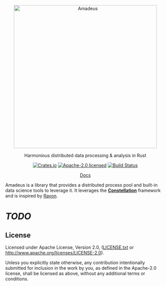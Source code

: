 <p align="center">
	<img alt="Amadeus" src="https://raw.githubusercontent.com/alecmocatta/amadeus/master/logo.svg?sanitize=true" width="450" />
</p>

<p align="center">
	Harmonious distributed data processing & analysis in Rust
</p>

<p align="center">
	<a href="https://crates.io/crates/amadeus"><img src="https://img.shields.io/crates/v/amadeus.svg?maxAge=86400" alt="Crates.io" /></a>
	<a href="LICENSE.txt"><img src="https://img.shields.io/crates/l/amadeus.svg?maxAge=2592000" alt="Apache-2.0 licensed" /></a>
	<a href="https://dev.azure.com/alecmocatta/amadeus/_build/latest?branchName=master"><img src="https://dev.azure.com/alecmocatta/amadeus/_apis/build/status/tests?branchName=master" alt="Build Status" /></a>
</p>

<p align="center">
	<a href="https://docs.rs/amadeus/0.1.2">Docs</a>
</p>


Amadeus is a library that provides a distributed process pool and built-in data science tools to leverage it. It leverages the [**Constellation**](https://github.com/alecmocatta/constellation) framework and is inspired by [Rayon](https://github.com/rayon-rs/rayon).

# ***TODO***

## License
Licensed under Apache License, Version 2.0, ([LICENSE.txt](LICENSE.txt) or
http://www.apache.org/licenses/LICENSE-2.0).

Unless you explicitly state otherwise, any contribution intentionally submitted
for inclusion in the work by you, as defined in the Apache-2.0 license, shall be
licensed as above, without any additional terms or conditions.
